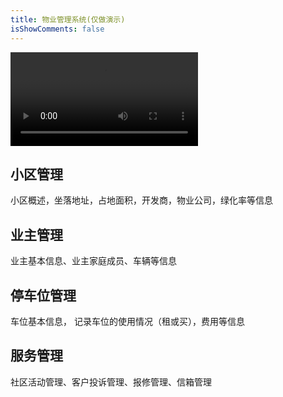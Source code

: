 ```yaml
---
title: 物业管理系统(仅做演示)
isShowComments: false
---
```



<video src="https://test-1252279341.cos.ap-beijing-1.myqcloud.com/wuye.mp4" controls="controls" ></video>

## 小区管理
小区概述，坐落地址，占地面积，开发商，物业公司，绿化率等信息

## 业主管理
业主基本信息、业主家庭成员、车辆等信息

## 停车位管理
车位基本信息， 记录车位的使用情况（租或买），费用等信息

## 服务管理
社区活动管理、客户投诉管理、报修管理、信箱管理